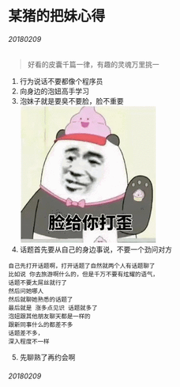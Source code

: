 # 某猪的把妹心得

###### 20180209

> 好看的皮囊千篇一律，有趣的灵魂万里挑一

1. 行为说话不要都像个程序员
2. 向身边的泡妞高手学习
3. 泡妹子就是要臭不要脸，脸不重要
![](../img/mzdbmxd.1.png)
4. 话题首先要从自己的身边事说，不要一个劲问对方
```
自己先打开话题啊，打开话题了自然就两个人有话题聊了
比如说 你去旅游啊什么的，但是千万不要有炫耀的语气，
话题不要太屌丝就行了
然后问她哪人
然后就聊她熟悉的话题了
最后就是 涨多点见识 话题就多了
泡妞跟其他朋友聊天都是一样的
跟新同事什么的都差不多
话题差不多，
深入程度不一样
```
5. 先聊熟了再约会啊

###### 20180209